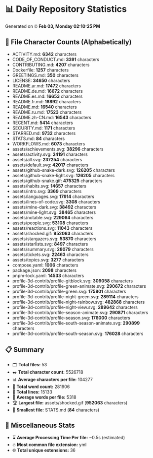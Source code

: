 # 📊 Daily Repository Statistics
Generated on ⏰ **Feb 03, Monday 02:10:25 PM**

## 📂 File Character Counts (Alphabetically)
- ACTIVITY.md: **6342** characters
- CODE_OF_CONDUCT.md: **3391** characters
- CONTRIBUTING.md: **4207** characters
- Dockerfile: **1257** characters
- GREETINGS.md: **350** characters
- LICENSE: **34650** characters
- README.ar.md: **17472** characters
- README.de.md: **16672** characters
- README.es.md: **16653** characters
- README.fr.md: **16892** characters
- README.md: **16540** characters
- README.ru.md: **17523** characters
- README.zh-CN.md: **16543** characters
- RECENT.md: **5414** characters
- SECURITY.md: **1171** characters
- STARRED.md: **9732** characters
- STATS.md: **84** characters
- WORKFLOWS.md: **6073** characters
- assets/achievements.svg: **38296** characters
- assets/activity.svg: **24191** characters
- assets/all.svg: **237254** characters
- assets/default.svg: **42017** characters
- assets/github-snake-dark.svg: **126205** characters
- assets/github-snake-light.svg: **126205** characters
- assets/github-snake.gif: **475325** characters
- assets/habits.svg: **14657** characters
- assets/intro.svg: **3369** characters
- assets/languages.svg: **17914** characters
- assets/lines-of-code.svg: **3308** characters
- assets/mine-dark.svg: **38492** characters
- assets/mine-light.svg: **38465** characters
- assets/notable.svg: **229064** characters
- assets/people.svg: **53108** characters
- assets/reactions.svg: **11043** characters
- assets/shocked.gif: **952063** characters
- assets/stargazers.svg: **53870** characters
- assets/starlists.svg: **8497** characters
- assets/summary.svg: **28079** characters
- assets/tickets.svg: **22463** characters
- assets/topics.svg: **3277** characters
- compose.yaml: **1006** characters
- package.json: **2098** characters
- pnpm-lock.yaml: **14533** characters
- profile-3d-contrib/profile-gitblock.svg: **309058** characters
- profile-3d-contrib/profile-green-animate.svg: **290672** characters
- profile-3d-contrib/profile-green.svg: **175801** characters
- profile-3d-contrib/profile-night-green.svg: **289114** characters
- profile-3d-contrib/profile-night-rainbow.svg: **482868** characters
- profile-3d-contrib/profile-night-view.svg: **289642** characters
- profile-3d-contrib/profile-season-animate.svg: **290871** characters
- profile-3d-contrib/profile-season.svg: **176000** characters
- profile-3d-contrib/profile-south-season-animate.svg: **290899** characters
- profile-3d-contrib/profile-south-season.svg: **176028** characters

## 📋 Summary
- 🗂️ **Total files:** 53
- ✒️ **Total character count:** 5526718
- 📊 **Average characters per file:** 104277
- 📝 **Total word count:** 281906
- 🧾 **Total lines:** 15133
- 📐 **Average words per file:** 5318
- 🏆 **Largest file:** assets/shocked.gif (**952063** characters)
- 🥉 **Smallest file:** STATS.md (**84** characters)

## 🌟 Miscellaneous Stats
- ⌛ **Average Processing Time Per file:** ~0.5s (estimated)
- 🔥 **Most common file extension:** yml
- 🌐 **Total unique extensions:** 36
